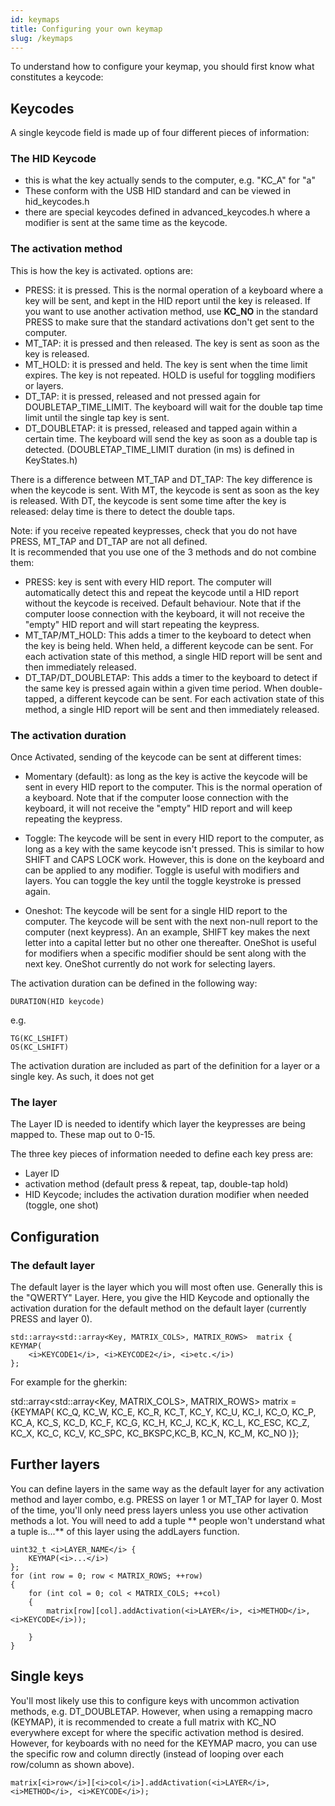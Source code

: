 ```yaml
---
id: keymaps
title: Configuring your own keymap
slug: /keymaps
---
```


To understand how to configure your keymap, you should first know what constitutes a keycode:

## Keycodes
A single keycode field is made up of four different pieces of information:

### The HID Keycode 
* this is what the key actually sends to the computer, e.g. "KC_A" for "a"
* These conform with the USB HID standard and can be viewed in hid\_keycodes.h
* there are special keycodes defined in advanced\_keycodes.h where a modifier is sent at the same time as the keycode.

### The activation method
This is how the key is activated. options are:
* PRESS: it is pressed.  This is the normal operation of a keyboard where a key will be sent, and kept in the HID report until the key is released.  If you want to use another activation method, use **KC_NO** in the standard PRESS to make sure that the standard activations don't get sent to the computer.
* MT\_TAP: it is pressed and then released.  The key is sent as soon as the key is released.  
* MT\_HOLD: it is pressed and held.  The key is sent when the time limit expires.  The key is not repeated.  HOLD is useful for toggling modifiers or layers.
* DT\_TAP: it is pressed, released and not pressed again for DOUBLETAP\_TIME\_LIMIT. The keyboard will wait for the double tap time limit until the single tap key is sent.
* DT\_DOUBLETAP: it is pressed, released and tapped again within a certain time.  The keyboard will send the key as soon as a double tap is detected.
(DOUBLETAP\_TIME\_LIMIT duration (in ms) is defined in KeyStates.h)

There is a difference between MT\_TAP and DT\_TAP:  The key difference is when the keycode is sent.  With MT, the keycode is sent as soon as the key is released.  With DT, the keycode is sent some time after the key is released: delay time is there to detect the double taps.

Note: if you receive repeated keypresses, check that you do not have PRESS, MT_TAP and DT_TAP are not all defined.  
It is recommended that you use one of the 3 methods and do not combine them:
* PRESS: key is sent with every HID report. The computer will automatically detect this and repeat the keycode until a HID report without the keycode is received. Default behaviour.  Note that if the computer loose connection with the keyboard, it will not receive the "empty" HID report and will start repeating the keypress.
* MT_TAP/MT_HOLD: This adds a timer to the keyboard to detect when the key is being held.  When held, a different keycode can be sent.  For each activation state of this method, a single HID report will be sent and then immediately released.
* DT_TAP/DT_DOUBLETAP: This adds a timer to  the keyboard to detect if the same key is pressed again within a given time period.  When double-tapped, a different keycode can be sent. For each activation state of this method, a single HID report will be sent and then immediately released.

### The activation duration
Once Activated, sending of the keycode can be sent at different times:
* Momentary (default): as long as the key is active the keycode will be sent in every HID report to the computer.  This is the normal operation of a keyboard. Note that if the computer loose connection with the keyboard, it will not receive the "empty" HID report and will keep repeating the keypress.
* Toggle: The keycode will be sent in every HID report to the computer, as long as a key with the same keycode isn't pressed. This is similar to how SHIFT and CAPS LOCK work.  However, this is done on the keyboard and can be applied to any modifier.
Toggle is useful with modifiers and layers.  You can toggle the key until the toggle keystroke is pressed again.

* Oneshot: The keycode will be sent for a single HID report to the computer.  The keycode will be sent with the next non-null report to the computer (next keypress).  An an example, SHIFT key makes the next letter into a capital letter but no other one thereafter.  OneShot is useful for modifiers when a specific modifier should be sent along with the next key.  OneShot currently do not work for selecting layers.

The activation duration can be defined in the following way:

    DURATION(HID keycode)

e.g.

    TG(KC_LSHIFT)
    OS(KC_LSHIFT)


The activation duration are included as part of the definition for a layer or a single key.  As such, it does not get 

### The layer
The Layer ID is needed to identify which layer the keypresses are being mapped to.  These map out to 0-15. 


The three key pieces of information needed to define each key press are:
* Layer ID
* activation method (default press & repeat, tap, double-tap hold)
* HID Keycode;  includes the activation duration modifier when needed (toggle, one shot)



## Configuration
### The default layer
The default layer is the layer which you will most often use. Generally this is the "QWERTY" Layer.
Here, you give the 
HID Keycode and optionally the activation duration for the default method on the default layer
(currently PRESS and layer 0).

    std::array<std::array<Key, MATRIX_COLS>, MATRIX_ROWS>  matrix {
    KEYMAP(
        <i>KEYCODE1</i>, <i>KEYCODE2</i>, <i>etc.</i>)
    };

For example for the gherkin:

std::array<std::array<Key, MATRIX_COLS>, MATRIX_ROWS> matrix =
    {KEYMAP(
        KC_Q,    KC_W,    KC_E,    KC_R,    KC_T,    KC_Y,    KC_U,    KC_I,    KC_O,    KC_P,
        KC_A,    KC_S,    KC_D,    KC_F,    KC_G,    KC_H,    KC_J,    KC_K,    KC_L,    KC_ESC,
        KC_Z,    KC_X,    KC_C,    KC_V,    KC_SPC,  KC_BKSPC,KC_B,    KC_N,    KC_M,    KC_NO )};



## Further layers
You can define layers in the same way as the default layer for any activation method and layer combo, 
e.g. PRESS on layer 1 or MT\_TAP for layer 0. Most of the time, you'll only need press layers unless you use other activation methods a lot. You will need to add a tuple ** people won't understand what a tuple is...** of this layer using the addLayers function.

    uint32_t <i>LAYER_NAME</i> {
        KEYMAP(<i>...</i>)
    };
    for (int row = 0; row < MATRIX_ROWS; ++row)
    {
        for (int col = 0; col < MATRIX_COLS; ++col)
        {
            matrix[row][col].addActivation(<i>LAYER</i>, <i>METHOD</i>, <i>KEYCODE</i>));

        }
    }  


## Single keys
You'll most likely use this to configure keys with uncommon activation methods, e.g. DT\_DOUBLETAP.  However, when using a remapping macro (KEYMAP), it is recommended to create a full matrix with KC_NO everywhere except for where the specific activation method is desired.  However, for keyboards with no need for the KEYMAP macro, you can use the specific row and column directly (instead of looping over each row/column as shown above).

    matrix[<i>row</i>][<i>col</i>].addActivation(<i>LAYER</i>, <i>METHOD</i>, <i>KEYCODE</i>);


